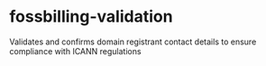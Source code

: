# fossbilling-validation
Validates and confirms domain registrant contact details to ensure compliance with ICANN regulations
